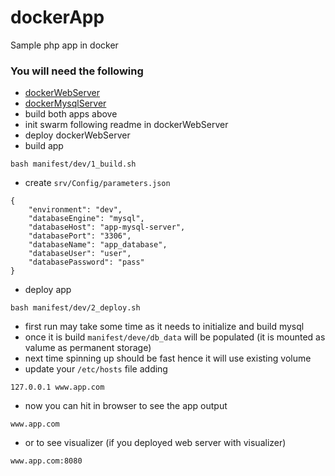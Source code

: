 # dockerApp
Sample php app in docker

### You will need the following
- [dockerWebServer](https://github.com/lukasztecza/dockerWebServerAndVisualizer)
- [dockerMysqlServer](https://github.com/lukasztecza/dockerMysqlServer)
- build both apps above
- init swarm following readme in dockerWebServer
- deploy dockerWebServer
- build app
```
bash manifest/dev/1_build.sh
```
- create `srv/Config/parameters.json`
```
{
    "environment": "dev",
    "databaseEngine": "mysql",
    "databaseHost": "app-mysql-server",
    "databasePort": "3306",
    "databaseName": "app_database",
    "databaseUser": "user",
    "databasePassword": "pass"
}
```
- deploy app

```
bash manifest/dev/2_deploy.sh
```
- first run may take some time as it needs to initialize and build mysql
- once it is build `manifest/deve/db_data` will be populated (it is mounted as valume as permanent storage)
- next time spinning up should be fast hence it will use existing volume
- update your `/etc/hosts` file adding
```
127.0.0.1 www.app.com
```
- now you can hit in browser to see the app output
```
www.app.com
```
- or to see visualizer (if you deployed web server with visualizer)
```
www.app.com:8080
```
